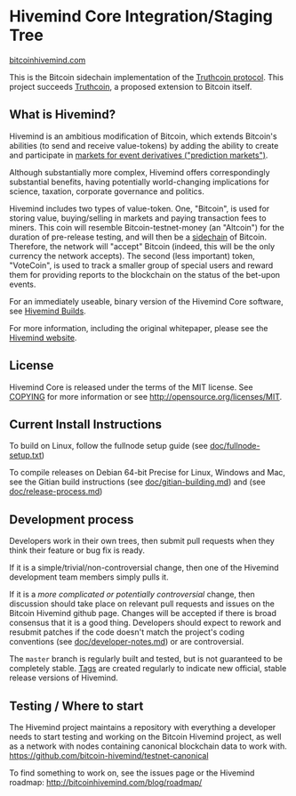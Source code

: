 Hivemind Core Integration/Staging Tree
=====================================

[bitcoinhivemind.com](http://bitcoinhivemind.com/)

This is the Bitcoin sidechain implementation of the [Truthcoin protocol](http://bitcoinhivemind.com/papers/). This project succeeds [Truthcoin](https://github.com/truthcoin/truthcoin-cpp), a proposed extension to Bitcoin itself.

What is Hivemind?
----------------

Hivemind is an ambitious modification of Bitcoin, which extends Bitcoin's abilities (to send and receive value-tokens) by adding the ability to create and participate in [markets for event derivatives ("prediction markets")](https://en.wikipedia.org/wiki/Prediction_market).

Although substantially more complex, Hivemind offers correspondingly substantial benefits, having potentially world-changing implications for science, taxation, corporate governance and politics.

Hivemind includes two types of value-token.  One, "Bitcoin", is used for storing value, buying/selling in markets and paying transaction fees to miners. This coin will resemble Bitcoin-testnet-money (an "Altcoin") for the duration of pre-release testing, and will then be a [sidechain](http://www.blockstream.com/) of Bitcoin. Therefore, the network will "accept" Bitcoin (indeed, this will be the only currency the network accepts). The second (less important) token, "VoteCoin", is used to track a smaller group of special users and reward them for providing reports to the blockchain on the status of the bet-upon events.

For an immediately useable, binary version of the Hivemind Core software, see [Hivemind Builds](http://107.170.174.203/Builds/).

For more information, including the original whitepaper, please see the [Hivemind website](http://bitcoinhivemind.com/).

License
-------

Hivemind Core is released under the terms of the MIT license. See [COPYING](COPYING) for more
information or see http://opensource.org/licenses/MIT.


Current Install Instructions
---------------------------
To build on Linux, follow the fullnode setup guide (see [doc/fullnode-setup.txt](doc/fullnode-setup.txt))

To compile releases on Debian 64-bit Precise for Linux, Windows and Mac, see 
the Gitian build instructions (see [doc/gitian-building.md](doc/gitian-building.md))
and (see [doc/release-process.md](doc/release-process.md)) 


Development process
-------------------

Developers work in their own trees, then submit pull requests when they think
their feature or bug fix is ready.

If it is a simple/trivial/non-controversial change, then one of the Hivemind
development team members simply pulls it.

If it is a *more complicated or potentially controversial* change, then discussion
should take place on relevant pull requests and issues on the Bitcoin Hivemind github page.
Changes will be accepted if there is broad consensus that it is a good thing.
Developers should expect to rework and resubmit patches if the code doesn't
match the project's coding conventions (see [doc/developer-notes.md](doc/developer-notes.md)) or are
controversial.

The `master` branch is regularly built and tested, but is not guaranteed to be
completely stable. [Tags](https://github.com/hivemind/hivemind/tags) are created
regularly to indicate new official, stable release versions of Hivemind.


Testing / Where to start
-------

The Hivemind project maintains a repository with everything a developer needs to start testing and working on the Bitcoin Hivemind project, as well as a network with nodes containing canonical blockchain data to work with.
https://github.com/bitcoin-hivemind/testnet-canonical

To find something to work on, see the issues page or the Hivemind roadmap:
http://bitcoinhivemind.com/blog/roadmap/

